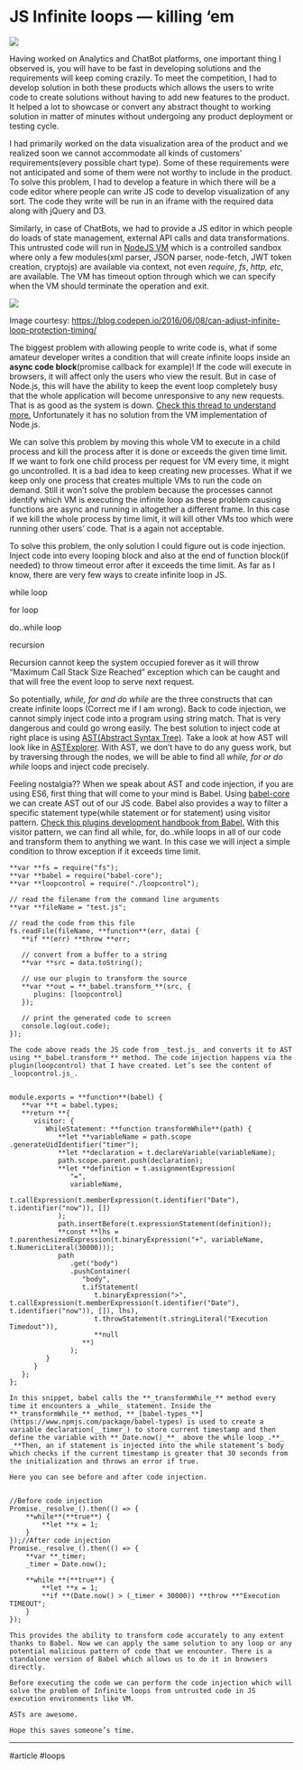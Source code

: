 # JS Infinite loops — killing ‘em

![](https://miro.medium.com/max/1626/1*pq0y-SfP50SkKnew5lgoDA.png)

Having worked on Analytics and ChatBot platforms, one important thing I observed is, you will have to be fast in developing solutions and the requirements will keep coming crazily. To meet the competition, I had to develop solution in both these products which allows the users to write code to create solutions without having to add new features to the product. It helped a lot to showcase or convert any abstract thought to working solution in matter of minutes without undergoing any product deployment or testing cycle.

I had primarily worked on the data visualization area of the product and we realized soon we cannot accommodate all kinds of customers’ requirements(every possible chart type). Some of these requirements were not anticipated and some of them were not worthy to include in the product. To solve this problem, I had to develop a feature in which there will be a code editor where people can write JS code to develop visualization of any sort. The code they write will be run in an iframe with the required data along with jQuery and D3.

Similarly, in case of ChatBots, we had to provide a JS editor in which people do loads of state management, external API calls and data transformations. This untrusted code will run in [NodeJS VM](https://nodejs.org/api/vm.html) which is a controlled sandbox where only a few modules(xml parser, JSON parser, node-fetch, JWT token creation, cryptojs) are available via context, not even _require_, _fs_, _http, etc,_ are available. The VM has timeout option through which we can specify when the VM should terminate the operation and exit.

![](https://miro.medium.com/max/1323/1*JgljmkkE1mprwe7O6C_Cew.png)

Image courtesy: <https://blog.codepen.io/2016/06/08/can-adjust-infinite-loop-protection-timing/>

The biggest problem with allowing people to write code is, what if some amateur developer writes a condition that will create infinite loops inside an **async code block**(promise callback for example)! If the code will execute in browsers, it will affect only the users who view the result. But in case of Node.js, this will have the ability to keep the event loop completely busy that the whole application will become unresponsive to any new requests. That is as good as the system is down. [Check this thread to understand more.](https://github.com/nodejs/node/issues/3020) Unfortunately it has no solution from the VM implementation of Node.js.

We can solve this problem by moving this whole VM to execute in a child process and kill the process after it is done or exceeds the given time limit. If we want to fork one child process per request for VM every time, it might go uncontrolled. It is a bad idea to keep creating new processes. What if we keep only one process that creates multiple VMs to run the code on demand. Still it won’t solve the problem because the processes cannot identify which VM is executing the infinite loop as these problem causing functions are async and running in altogether a different frame. In this case if we kill the whole process by time limit, it will kill other VMs too which were running other users’ code. That is a again not acceptable.

To solve this problem, the only solution I could figure out is code injection. Inject code into every looping block and also at the end of function block(if needed) to throw timeout error after it exceeds the time limit. As far as I know, there are very few ways to create infinite loop in JS.

while loop

for loop

do..while loop

recursion

Recursion cannot keep the system occupied forever as it will throw “Maximum Call Stack Size Reached” exception which can be caught and that will free the event loop to serve next request.

So potentially, _while, for and do while_ are the three constructs that can create infinite loops (Correct me if I am wrong). Back to code injection, we cannot simply inject code into a program using string match. That is very dangerous and could go wrong easily. The best solution to inject code at right place is using [AST(Abstract Syntax Tree)](https://en.wikipedia.org/wiki/AST). Take a look at how AST will look like in [ASTExplorer](https://astexplorer.net/). With AST, we don’t have to do any guess work, but by traversing through the nodes, we will be able to find all _while, for or do while_ loops and inject code precisely.

Feeling nostalgia?? When we speak about AST and code injection, if you are using ES6, first thing that will come to your mind is Babel. Using [babel-core](https://github.com/babel/babel/tree/master/packages/babel-core) we can create AST out of our JS code. Babel also provides a way to filter a specific statement type(while statement or for statement) using visitor pattern. [Check this plugins development handbook from Babel.](https://github.com/thejameskyle/babel-handbook/blob/master/translations/en/plugin-handbook.md) With this visitor pattern, we can find all while, for, do..while loops in all of our code and transform them to anything we want. In this case we will inject a simple condition to throw exception if it exceeds time limit.
    
    
    **var **fs = require("fs");  
    **var **babel = require("babel-core");  
    **var **loopcontrol = require("./loopcontrol");  
      
    // read the filename from the command line arguments  
    **var **fileName = "test.js";  
      
    // read the code from this file  
    fs.readFile(fileName, **function**(err, data) {  
       **if **(err) **throw **err;  
      
       // convert from a buffer to a string  
       **var **src = data.toString();  
      
       // use our plugin to transform the source  
       **var **out = **_babel.transform_**(src, {  
          plugins: [loopcontrol]  
       });  
      
       // print the generated code to screen  
       console.log(out.code);  
    });
    
    The code above reads the JS code from _test.js_ and converts it to AST using **_babel.transform_** method. The code injection happens via the plugin(loopcontrol) that I have created. Let’s see the content of _loopcontrol.js_.
    
    
    module.exports = **function**(babel) {  
       **var **t = babel.types;  
       **return **{  
          visitor: {  
             WhileStatement: **function transformWhile**(path) {  
                **let **variableName = path.scope  
    .generateUidIdentifier("timer");  
                **let **declaration = t.declareVariable(variableName);  
                path.scope.parent.push(declaration);  
                **let **definition = t.assignmentExpression(  
                   "=",  
                   variableName,  
                   t.callExpression(t.memberExpression(t.identifier("Date"), t.identifier("now")), [])  
                );  
                path.insertBefore(t.expressionStatement(definition));  
                **const **lhs = t.parenthesizedExpression(t.binaryExpression("+", variableName, t.NumericLiteral(30000)));  
                path  
                   .get("body")  
                   .pushContainer(  
                      "body",  
                      t.ifStatement(  
                         t.binaryExpression(">", t.callExpression(t.memberExpression(t.identifier("Date"), t.identifier("now")), []), lhs),  
                         t.throwStatement(t.stringLiteral("Execution Timedout")),  
                         **null  
                      **)  
                   );  
             }  
          }  
       };  
    };
    
    In this snippet, babel calls the **_transformWhile_** method every time it encounters a _while_ statement. Inside the **_transformWhile_** method, **_[babel-types_**](https://www.npmjs.com/package/babel-types) is used to create a variable declaration(__timer_) to store current timestamp and then define the variable with **_Date.now()_**_ above the while loop_.**_ _**Then, an if statement is injected into the while statement’s body which checks if the current timestamp is greater that 30 seconds from the initialization and throws an error if true.
    
    Here you can see before and after code injection.
    
    
    //Before code injection  
    Promise._resolve_().then(() => {  
        **while**(**true**) {  
            **let **x = 1;  
        }  
    });//After code injection  
    Promise._resolve_().then(() => {  
        **var **_timer;  
        _timer = Date.now();  
      
        **while **(**true**) {  
            **let **x = 1;  
            **if **(Date.now() > (_timer + 30000)) **throw **"Execution TIMEOUT";  
        }  
    });
    
    This provides the ability to transform code accurately to any extent thanks to Babel. Now we can apply the same solution to any loop or any potential malicious pattern of code that we encounter. There is a standalone version of Babel which allows us to do it in browsers directly.
    
    Before executing the code we can perform the code injection which will solve the problem of Infinite loops from untrusted code in JS execution environments like VM.
    
    ASTs are awesome.
    
    Hope this saves someone’s time.
    
    
    
    
    


___

#article #loops